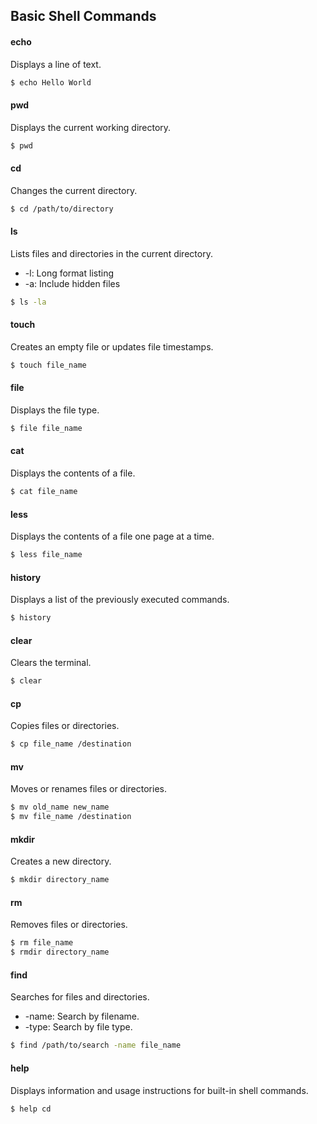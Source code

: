 ## Basic Shell Commands
#### echo   
Displays a line of text.
```sh
$ echo Hello World
```
#### pwd  
Displays the current working directory.
```sh
$ pwd
```
#### cd
Changes the current directory.
```sh
$ cd /path/to/directory
```
#### ls
Lists files and directories in the current directory.
- -l: Long format listing
- -a: Include hidden files
```sh
$ ls -la
```
#### touch
Creates an empty file or updates file timestamps.
```sh
$ touch file_name
```
#### file
Displays the file type.
```sh
$ file file_name
```
#### cat
Displays the contents of a file.
```sh
$ cat file_name
```
#### less 
Displays the contents of a file one page at a time.
```sh
$ less file_name
```
#### history  
Displays a list of the previously executed commands.
```sh
$ history
```
#### clear
Clears the terminal.
```sh
$ clear
```
#### cp 
Copies files or directories.
```sh
$ cp file_name /destination
```
#### mv 
Moves or renames files or directories.
```sh
$ mv old_name new_name
$ mv file_name /destination
```
#### mkdir 
Creates a new directory.
```sh
$ mkdir directory_name
```
#### rm
Removes files or directories.
```sh
$ rm file_name
$ rmdir directory_name
```
#### find
Searches for files and directories.
- -name: Search by filename.
- -type: Search by file type.
```sh
$ find /path/to/search -name file_name
```
#### help 
Displays information and usage instructions for built-in shell commands.
```sh
$ help cd
```